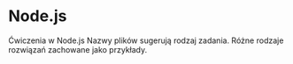 # Node.js
Ćwiczenia w Node.js Nazwy plików sugerują rodzaj zadania. Różne rodzaje rozwiązań zachowane jako przykłady.
